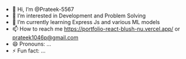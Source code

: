 - 👋 Hi, I’m @Prateek-5567
- 👀 I’m interested in Development and Problem Solving
- 🌱 I’m currently learning Express Js and various ML models
- 📫 How to reach me https://portfolio-react-blush-nu.vercel.app/ or prateek1046p@gmail.com
- 😄 Pronouns: ...
- ⚡ Fun fact: ...

<!---
Prateek-5567/Prateek-5567 is a ✨ special ✨ repository because its `README.md` (this file) appears on your GitHub profile.
You can click the Preview link to take a look at your changes.
--->

